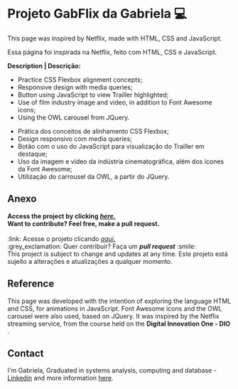 # Projeto GabFlix da Gabriela :computer:
<p>This page was inspired by Netflix, made with HTML, CSS and JavaScript. <br>
<p>Essa página foi inspirada na Netflix, feito com HTML, CSS e JavaScript. <br>

<strong>Description | Descrição:</strong>
<ul>
   <li>Practice CSS Flexbox alignment concepts;</li>
   <li>Responsive design with media queries;</li>
   <li>Button using JavaScript to view Trailler highlighted;</li>
   <li>Use of film industry image and video, in addition to Font Awesome icons;</li>
   <li>Using the OWL carousel from JQuery.</li>
</ul>
<ul>
  <li>Prática dos conceitos de alinhamento CSS Flexbox;</li>
  <li>Design responsivo com media queries;</li>
  <li>Botão com o uso do JavaScript para visualização do Trailler em destaque;</li>
  <li>Uso da imagem e vídeo da indústria cinematográfica, além dos ícones da Font Awesome;</li>
  <li>Utilização do carrousel da OWL, a partir do JQuery.</li>
</ul>

## Anexo
<b>
Access the project by clicking <i><a href="https://dibelatriz.github.io/GabFlix/">here.</a></i><br>
Want to contribute? Feel free, make a pull request.</b>
<br>
<br>
:link: Acesse o projeto clicando <i><a href="https://dibelatriz.github.io/GabFlix/">aqui.</a></i><br>
:grey_exclamation: Quer contribuir? Faça um <b><i>pull request</i></b> :smile:
<br>
This project is subject to change and updates at any time.
Este projeto está sujeito a alterações e atualizações a qualquer momento.

## Reference

This page was developed with the intention of exploring the language HTML and CSS, for animations in JavaScript. Font Awesome icons and the OWL carousel were also used, based on JQuery. It was inspired by the Netflix streaming service, from the course held on the <b>Digital Innovation One - DIO </b>.

## Contact
I'm Gabriela, Graduated in systems analysis, computing and database - <a href="https://www.linkedin.com/in/gabriela-beatriz/">Linkedin</a> and more information <a href="https://beacons.ai/dibelatriz">here</a>.
